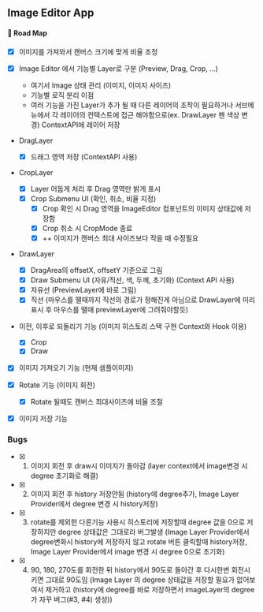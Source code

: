 ## Image Editor App

#### 🚗 Road Map

- [x] 이미지를 가져와서 캔버스 크기에 맞게 비율 조정
- [x] Image Editor 에서 기능별 Layer로 구분 (Preview, Drag, Crop, ...)

  - 여기서 Image 상태 관리 (이미지, 이미지 사이즈)
  - 기능별 로직 분리 이점
  - 여러 기능을 가진 Layer가 추가 될 때 다른 레이어의 조작이 필요하거나 서브메뉴에서 각 레이어의 컨텍스트에 접근 해야함으로(ex. DrawLayer 펜 색상 변경) ContextAPI에 레이어 저장

- DragLayer

  - [x] 드래그 영역 저장 (ContextAPI 사용)

- CropLayer

  - [x] Layer 어둡게 처리 후 Drag 영역만 밝게 표시
  - [x] Crop Submenu UI (확인, 취소, 비율 지정)
    - [x] Crop 확인 시 Drag 영역을 ImageEditor 컴포넌트의 이미지 상태값에 저장함
    - [x] Crop 취소 시 CropMode 종료
    - [x] ++ 이미지가 캔버스 최대 사이즈보다 작을 때 수정필요

- DrawLayer

  - [x] DragArea의 offsetX, offsetY 기준으로 그림
  - [x] Draw Submenu UI (자유/직선, 색, 두께, 초기화) (Context API 사용)
  - [x] 자유선 (PreviewLayer에 바로 그림)
  - [x] 직선 (마우스를 땔때까지 직선의 경로가 정해진게 아님으로 DrawLayer에 미리 표시 후 마우스를 땔때 previewLayer에 그려줘야할듯)

- 이전, 이후로 되돌리기 기능 (이미지 히스토리 스택 구현 Context와 Hook 이용)

  - [x] Crop
  - [x] Draw

- [x] 이미지 가져오기 기능 (현재 샘플이미지)

- [x] Rotate 기능 (이미지 회전)

  - [x] Rotate 될때도 캔버스 최대사이즈에 비율 조절

- [x] 이미지 저장 기능

### Bugs

- [x] 1. 이미지 회전 후 draw시 이미지가 돌아감
     (layer context에서 image변경 시 degree 초기화로 해결)
- [x] 2. 이미지 회전 후 history 저장안됨
     (history에 degree추가, Image Layer Provider에서 degree 변경 시 history저장)
- [x] 3. rotate를 제외한 다른기능 사용시 히스토리에 저장할때 degree 값을 0으로 저장하지만 degree 상태값은 그대로라 버그발생
     (Image Layer Provider에서 degree변화시 history에 저장하지 않고 rotate 버튼 클릭할때 history저장, Image Layer Provider에서 image 변경 시 degree 0으로 초기화)
- [x] 4. 90, 180, 270도를 회전한 뒤 history에서 90도로 돌아간 후 다시한번 회전시키면 그대로 90도임
     (Image Layer 의 degree 상태값을 저장할 필요가 없어보여서 제거하고 (history에 degree를 바로 저장하면서 imageLayer의 degree가 자꾸 버그(#3, #4) 생성))
